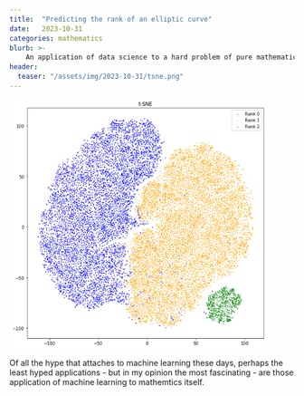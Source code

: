 ```yaml
---
title:  "Predicting the rank of an elliptic curve"
date:   2023-10-31
categories: mathematics
blurb: >- 
    An application of data science to a hard problem of pure mathematics 
header:
  teaser: "/assets/img/2023-10-31/tsne.png"
---
```


<img src="/assets/img/2023-10-31/tsne.png" width="90%">

Of all the hype that attaches to machine learning these days, perhaps the least hyped applications - but in my opinion the most fascinating - are those application of machine learning to mathemtics itself.
